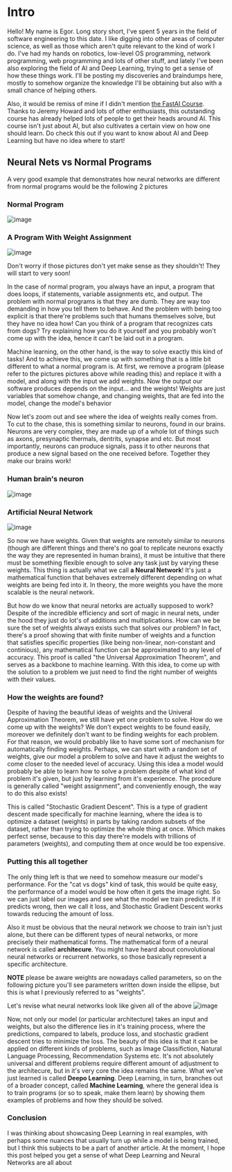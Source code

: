 # Intro

Hello! My name is Egor. Long story short, I've spent 5 years in the field of software engineering to this date. I like digging into other areas of computer science,
as well as those which aren't quite relevant to the kind of work I do. I've had my hands on robotics, low-level OS programming, network programming, web programming 
and lots of other stuff, and lately I've been also exploring the field of AI and Deep Learning, trying to get a sense of how these things work. I'll be posting my discoveries and braindumps here,
mostly to somehow organize the knowledge I'll be obtaining but also with a small chance of helping others. 

Also, it would be remiss of mine if I didn't mention [the FastAI Course](https://course.fast.ai/). Thanks to Jeremy Howard and lots of other enthusiasts, this outstanding course
has already helped lots of people to get their heads around AI. This course isn't just about AI, but also cultivates a certain view on how one should learn. Do check this out if you
want to know about AI and Deep Learning but have no idea where to start!


## Neural Nets vs Normal Programs

A very good example that demonstrates how neural networks are different from normal programs would be the following 2 pictures

### Normal Program
![image](https://github.com/user-attachments/assets/77e7444a-72e8-4bae-87f0-60cd98e55001)


### A Program With Weight Assignment
![image](https://github.com/user-attachments/assets/dc6e26c0-73be-4f0e-8b08-473c5a837c0e)


Don't worry if those pictures don't yet make sense as they shouldn't! They will start to very soon!

In the case of normal program, you always have an input, a program that does loops, if statements, variable assignments etc, and output. The problem with normal programs
is that they are dumb. They are way too demanding in how you tell them to behave. And the problem with being too explicit is that there're problems such that humans themselves solve, but
they have no idea how! Can you think of a program that recognizes cats from dogs? Try explaining how you do it yourself and you probably won't come up with the idea, hence it can't be laid out in a program.

Machine learning, on the other hand, is the way to solve exactly this kind of tasks! And to achieve this, we come up with something that is a little bit different to what a normal program is.
At first, we remove a program (please refer to the pictures pictures above while reading this) and replace it with a model, and along with the input we add weights.
Now the output our software produces depends on the input... and the weights! Weights are just variables that somehow change, and changing weights, that are fed into the model, change the model's behavior

Now let's zoom out and see where the idea of weights really comes from. To cut to the chase, this is something similar to neurons, found in our brains.
Neurons are very complex, they are made up of a whole lot of things such as axons, presynaptic thermals, dentrits, synapse and etc. But most importantly, neurons can produce signals, 
pass it to other neurons that produce a new signal based on the one received before. Together they make our brains work!

### Human brain's neuron
![image](https://github.com/user-attachments/assets/f9b3effa-5729-40cc-97c4-12252d041a52)

### Artificial Neural Network
![image](https://github.com/user-attachments/assets/96bb991f-2431-40f3-9e1c-1416bcf606b8)


So now we have weights. Given that weights are remotely similar to neurons (though are different things and there's no goal to replicate neurons exactly the way they are represented in human brains),
it must be intuitive that there must be something flexible enough to solve any task just by varying these weights. This thing is actually what we call **a Neural Network**!
It's just a mathematical function that behaves extremely different depending on what weights are being fed into it. In theory, the more weights you have the more scalable is the neural network.


But how do we know that neural netorks are actually supposed to work? Despite of the incredible efficiency and sort of magic in neural nets, under the hood they just do lot's of additions and multiplications.
How can we be sure the set of weights always exists such that solves our problem? In fact, there's a proof showing that with finite number of weights and a function that satisfies specific properties 
(like being non-linear, non-constant and continious), any mathematical function can be approximated to any level of accuracy. This proof is called "the Universal Approximation Theorem", and serves as a backbone to machine learning.
With this idea, to come up with the solution to a problem we just need to find the right number of weights with their values.

### How the weights are found?
Despite of having the beautiful ideas of weights and the Univeral Approximation Theorem, we still have yet one problem to solve. How do we come up with the weights?
We don't expect weights to be found easily, moreover we definitely don't want to be finding weights for each problem. For that reason, we would probably like to have some sort of mechanism for automatically finding weights. Perhaps, we can start with a random set of weights, give our model a problem to solve
and have it adjust the weights to come closer to the needed level of accuracy. Using this idea a model would probably be able to learn how to solve a problem despite of what kind of problem it's given, but just by learning from it's experience.
The procedure is generally called "weight assignment", and conveniently enough, the way to do this also exists!

This is called "Stochastic Gradient Descent". This is a type of gradient descent made specifically for machine learning, where the idea is to optimize a dataset (weights) in parts by taking random subsets of the dataset, rather than trying to optimize the whole thing at once.
Which makes perfect sense, because to this day there're models with trillions of parameters (weights), and computing them at once would be too expensive.

### Putting this all together
The only thing left is that we need to somehow measure our model's performance. For the "cat vs dogs" kind of task, this would be quite easy, the performance of a model would be how often it gets the image right.
So we can just label our images and see what the model we train predicts. If it predicts wrong, then we call it loss, and Stochastic Gradient Descent works towards reducing the amount of loss.

Also it must be obvious that the neural network we choose to train isn't just alone, but there can be different types of neural networks, or more precisely their mathematical forms.
The mathematical form of a neural network is called **architecure**. You might have heard about convolutional neural networks or recurrent networks, so those basically represent a specific architecture.

**NOTE** please be aware weights are nowadays called parameters, so on the following picture you'll see parameters written down inside the ellipse, but this is what I previously referred to as "weights".

Let's revise what neural networks look like given all of the above
![image](https://github.com/user-attachments/assets/c9af2bbe-af5b-434f-b360-2c187ac5f05e)

Now, not only our model (or particular architecture) takes an input and weights, but also the difference lies in it's training process, where the predictions, compared to labels, produce loss,
and stochastic gradient descent tries to minimize the loss. The beauty of this idea is that it can be applied on different kinds of problems, such as Image Classifiction, Natural Language Processing, Recommendation Systems etc. It's not absolutely universal and different problems require different amount of adjustment to the architecure, but in it's very core the idea remains the same. What we've just learned is called **Deepo Learning**. Deep Learning, in turn, branches out of a broader concept, called **Machine Learning**, where the general idea is to train programs (or so to speak, make them learn) by showing them examples of problems and how they should be solved.


### Conclusion
I was thinking about showcasing Deep Learning in real examples, with perhaps some nuances that usually turn up while a model is being trained, but I think this subjects to be a part of another article. At the moment, I hope this post helped you get a sense of what Deep Learning and Neural Networks are all about

